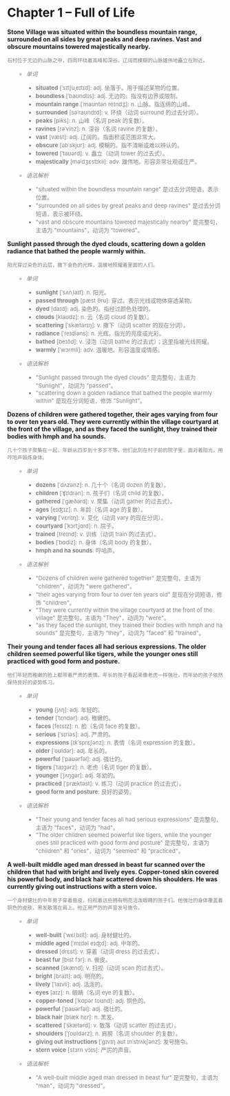 # Chapter 1 – Full of Life

**Stone Village was situated within the boundless mountain range, surrounded on all sides by great peaks and deep ravines. Vast and obscure mountains towered majestically nearby.**

<small style="color:gray;">石村位于无边的山脉之中，四周环绕着高峰和深谷。辽阔而模糊的山脉雄伟地矗立在附近。</small>  

**<ul style="font-size:small; color:gray;">**
  - *单词*
    - **situated** [ˈsɪtʃuˌeɪtɪd]: adj. 坐落于。用于描述某物的位置。
    - **boundless** [ˈbaʊndlɪs]: adj. 无边的。指没有边界或限制。
    - **mountain range** [ˈmaʊntən reɪndʒ]: n. 山脉。指连绵的山峰。
    - **surrounded** [səˈraʊndɪd]: v. 环绕（动词 surround 的过去分词）。
    - **peaks** [piks]: n. 山峰（名词 peak 的复数）。
    - **ravines** [rəˈvinz]: n. 深谷（名词 ravine 的复数）。
    - **vast** [væst]: adj. 辽阔的。指面积或范围非常大。
    - **obscure** [əbˈskjʊr]: adj. 模糊的。指不清晰或难以辨认的。
    - **towered** [ˈtaʊərd]: v. 矗立（动词 tower 的过去式）。
    - **majestically** [məˈdʒɛstɪkli]: adv. 雄伟地。形容非常壮观或庄严。

  - *语法解析*
    - "situated within the boundless mountain range" 是过去分词短语，表示位置。
    - "surrounded on all sides by great peaks and deep ravines" 是过去分词短语，表示被环绕。
    - "vast and obscure mountains towered majestically nearby" 是完整句，主语为 "mountains"，动词为 "towered"。
</ul>

**Sunlight passed through the dyed clouds, scattering down a golden radiance that bathed the people warmly within.**

<small style="color:gray;">阳光穿过染色的云层，撒下金色的光辉，温暖地照耀着里面的人们。</small>  

**<ul style="font-size:small; color:gray;">**
  - *单词*
    - **sunlight** [ˈsʌnˌlaɪt]: n. 阳光。
    - **passed through** [pæst θru]: 穿过。表示光线或物体穿透某物。
    - **dyed** [daɪd]: adj. 染色的。指经过颜色处理的。
    - **clouds** [klaʊdz]: n. 云（名词 cloud 的复数）。
    - **scattering** [ˈskætərɪŋ]: v. 撒下（动词 scatter 的现在分词）。
    - **radiance** [ˈreɪdiəns]: n. 光辉。指光的亮度或光彩。
    - **bathed** [beɪðd]: v. 浸泡（动词 bathe 的过去式）；这里指被光线照耀。
    - **warmly** [ˈwɔrmli]: adv. 温暖地。形容温度或情感。

  - *语法解析*
    - "Sunlight passed through the dyed clouds" 是完整句，主语为 "Sunlight"，动词为 "passed"。
    - "scattering down a golden radiance that bathed the people warmly within" 是现在分词短语，修饰 "Sunlight"。
</ul>

**Dozens of children were gathered together, their ages varying from four to over ten years old. They were currently within the village courtyard at the front of the village, and as they faced the sunlight, they trained their bodies with hmph and ha sounds.**

<small style="color:gray;">几十个孩子聚集在一起，年龄从四岁到十多岁不等。他们此刻在村子前的院子里，面对着阳光，用哼哈声锻炼身体。</small>  

**<ul style="font-size:small; color:gray;">**
  - *单词*
    - **dozens** [ˈdʌzənz]: n. 几十个（名词 dozen 的复数）。
    - **children** [ˈʧɪldrən]: n. 孩子们（名词 child 的复数）。
    - **gathered** [ˈɡæðərd]: v. 聚集（动词 gather 的过去式）。
    - **ages** [eɪʤɪz]: n. 年龄（名词 age 的复数）。
    - **varying** [ˈvɛriɪŋ]: v. 变化（动词 vary 的现在分词）。
    - **courtyard** [ˈkɔrtˌjɑrd]: n. 院子。
    - **trained** [treɪnd]: v. 训练（动词 train 的过去式）。
    - **bodies** [ˈbɑdiz]: n. 身体（名词 body 的复数）。
    - **hmph and ha sounds**: 哼哈声。

  - *语法解析*
    - "Dozens of children were gathered together" 是完整句，主语为 "children"，动词为 "were gathered"。
    - "their ages varying from four to over ten years old" 是现在分词短语，修饰 "children"。
    - "They were currently within the village courtyard at the front of the village" 是完整句，主语为 "They"，动词为 "were"。
    - "as they faced the sunlight, they trained their bodies with hmph and ha sounds" 是完整句，主语为 "they"，动词为 "faced" 和 "trained"。
</ul>

**Their young and tender faces all had serious expressions. The older children seemed powerful like tigers, while the younger ones still practiced with good form and posture.**

<small style="color:gray;">他们年轻而稚嫩的脸上都带着严肃的表情。年长的孩子看起来像老虎一样强壮，而年幼的孩子依然保持良好的姿势练习。</small>  

**<ul style="font-size:small; color:gray;">**
  - *单词*
    - **young** [jʌŋ]: adj. 年轻的。
    - **tender** [ˈtɛndər]: adj. 稚嫩的。
    - **faces** [feɪsɪz]: n. 脸（名词 face 的复数）。
    - **serious** [ˈsɪriəs]: adj. 严肃的。
    - **expressions** [ɪkˈsprɛʃənz]: n. 表情（名词 expression 的复数）。
    - **older** [ˈoʊldər]: adj. 年长的。
    - **powerful** [ˈpaʊərfəl]: adj. 强壮的。
    - **tigers** [ˈtaɪɡərz]: n. 老虎（名词 tiger 的复数）。
    - **younger** [ˈjʌŋɡər]: adj. 年幼的。
    - **practiced** [ˈpræktəst]: v. 练习（动词 practice 的过去式）。
    - **good form and posture**: 良好的姿势。

  - *语法解析*
    - "Their young and tender faces all had serious expressions" 是完整句，主语为 "faces"，动词为 "had"。
    - "The older children seemed powerful like tigers, while the younger ones still practiced with good form and posture" 是完整句，主语为 "children" 和 "ones"，动词为 "seemed" 和 "practiced"。
</ul>

**A well-built middle aged man dressed in beast fur scanned over the children that had with bright and lively eyes. Copper-toned skin covered his powerful body, and black hair scattered down his shoulders. He was currently giving out instructions with a stern voice.**

<small style="color:gray;">一个身材健壮的中年男子穿着兽皮，扫视着这些拥有明亮活泼眼睛的孩子们。他强壮的身体覆盖着铜色的皮肤，黑发散落在肩上。他正用严厉的声音发号施令。</small>  

**<ul style="font-size:small; color:gray;">**
  - *单词*
    - **well-built** [ˈwɛlˌbɪlt]: adj. 身材健壮的。
    - **middle aged** [ˈmɪdəl eɪʤd]: adj. 中年的。
    - **dressed** [drɛst]: v. 穿着（动词 dress 的过去式）。
    - **beast fur** [bist fɜr]: n. 兽皮。
    - **scanned** [skænd]: v. 扫视（动词 scan 的过去式）。
    - **bright** [braɪt]: adj. 明亮的。
    - **lively** [ˈlaɪvli]: adj. 活泼的。
    - **eyes** [aɪz]: n. 眼睛（名词 eye 的复数）。
    - **copper-toned** [ˈkɑpər toʊnd]: adj. 铜色的。
    - **powerful** [ˈpaʊərfəl]: adj. 强壮的。
    - **black hair** [blæk hɛr]: n. 黑发。
    - **scattered** [ˈskætərd]: v. 散落（动词 scatter 的过去式）。
    - **shoulders** [ˈʃoʊldərz]: n. 肩膀（名词 shoulder 的复数）。
    - **giving out instructions** [ˈɡɪvɪŋ aʊt ɪnˈstrʌkʃənz]: 发号施令。
    - **stern voice** [stɜrn vɔɪs]: 严厉的声音。

  - *语法解析*
    - "A well-built middle aged man dressed in beast fur" 是完整句，主语为 "man"，动词为 "dressed"。
